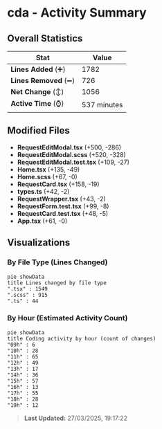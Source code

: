# cda - Activity Summary 

## Overall Statistics

| Stat                   | Value                                                             |
| ---------------------- | ----------------------------------------------------------------- |
| **Lines Added** (➕)   | 1782                                          |
| **Lines Removed** (➖) | 726                                        |
| **Net Change** (↕)    | 1056                |
| **Active Time** (⌚)   | 537 minutes |


## Modified Files
- **RequestEditModal.tsx** (+500, -286)
- **RequestEditModal.scss** (+520, -328)
- **RequestEditModal.test.tsx** (+109, -27)
- **Home.tsx** (+135, -49)
- **Home.scss** (+67, -0)
- **RequestCard.tsx** (+158, -19)
- **types.ts** (+42, -2)
- **RequestWrapper.tsx** (+43, -2)
- **RequestForm.test.tsx** (+99, -8)
- **RequestCard.test.tsx** (+48, -5)
- **App.tsx** (+61, -0)

## Visualizations

### By File Type (Lines Changed)

```mermaid
pie showData
title Lines changed by file type
".tsx" : 1549
".scss" : 915
".ts" : 44
```

### By Hour (Estimated Activity Count)

```mermaid
pie showData
title Coding activity by hour (count of changes)
"09h" : 6
"10h" : 28
"11h" : 65
"12h" : 49
"13h" : 17
"14h" : 36
"15h" : 57
"16h" : 13
"17h" : 55
"18h" : 28
"19h" : 12
```


> **Last Updated:** 27/03/2025, 19:17:22